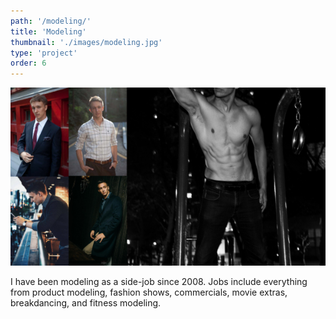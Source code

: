 ```yaml
---
path: '/modeling/'
title: 'Modeling'
thumbnail: './images/modeling.jpg'
type: 'project'
order: 6
---
```


![Modeling](./images/modeling.jpg)

I have been modeling as a side-job since 2008. Jobs include everything from product modeling, fashion shows, commercials, movie extras, breakdancing, and fitness modeling. 